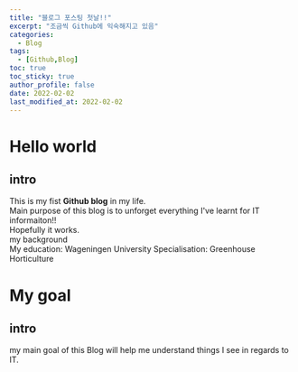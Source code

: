 ```yaml
---
title: "블로그 포스팅 첫날!!"
excerpt: "조금씩 Github에 익숙해지고 있음"
categories: 
  - Blog
tags: 
  - [Github,Blog]
toc: true
toc_sticky: true
author_profile: false
date: 2022-02-02
last_modified_at: 2022-02-02
---
```

# Hello world  
## intro  
This is my fist __Github blog__ in my life.  
Main purpose of this blog is to unforget everything I've learnt for IT informaiton!!  
Hopefully it works.  
my background  
My education: Wageningen University
Specialisation: Greenhouse Horticulture

# My goal  
## intro  
my main goal of this Blog will help me understand things I see in regards to IT.  


